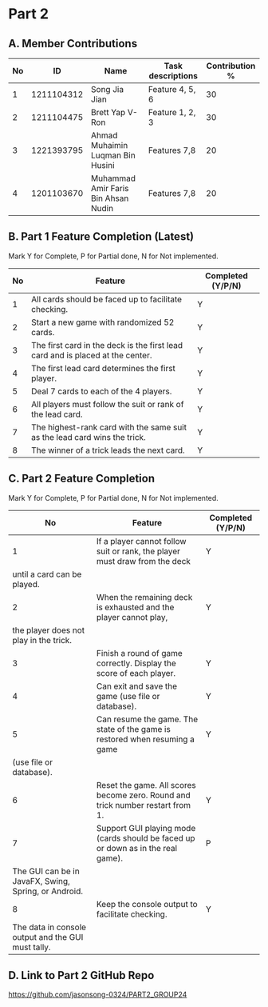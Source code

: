 # Part 2

## A. Member Contributions

No | ID         | Name                                | Task descriptions   | Contribution %
-- | ---------- | ----------------------------------- | ------------------- | --------------
1  | 1211104312 | Song Jia Jian                       | Feature 4, 5, 6     | 30
2  | 1211104475 | Brett Yap V-Ron                     | Feature 1, 2, 3     | 30
3  | 1221393795 | Ahmad Muhaimin Luqman Bin Husini    | Features 7,8        | 20
4  | 1201103670 | Muhammad Amir Faris Bin Ahsan Nudin | Features 7,8        | 20


## B. Part 1 Feature Completion (Latest)

Mark Y for Complete, P for Partial done, N for Not implemented.

No | Feature                                                                         | Completed (Y/P/N)
-- | ------------------------------------------------------------------------------- | -----------------
1  | All cards should be faced up to facilitate checking.                            |          Y
2  | Start a new game with randomized 52 cards.                                      |          Y
3  | The first card in the deck is the first lead card and is placed at the center.  |          Y
4  | The first lead card determines the first player.                                |          Y
5  | Deal 7 cards to each of the 4 players.                                          |          Y
6  | All players must follow the suit or rank of the lead card.                      |          Y
7  | The highest-rank card with the same suit as the lead card wins the trick.       |          Y 
8  | The winner of a trick leads the next card.                                      |          Y


## C. Part 2 Feature Completion

Mark Y for Complete, P for Partial done, N for Not implemented.

No | Feature                                                                          | Completed (Y/P/N)
-- | -------------------------------------------------------------------------------- | -----------------
1  | If a player cannot follow suit or rank, the player must draw from the deck       |          Y
   | until a card can be played.                                                      |          
2  | When the remaining deck is exhausted and the player cannot play,                 |          Y
   | the player does not play in the trick.                                           |
3  | Finish a round of game correctly. Display the score of each player.              |          Y
4  | Can exit and save the game (use file or database).                               |          Y
5  | Can resume the game. The state of the game is restored when resuming a game      |          Y
   | (use file or database).                                                          | 
6  | Reset the game. All scores become zero. Round and trick number restart from 1.   |          Y
7  | Support GUI playing mode (cards should be faced up or down as in the real game). |          P
   | The GUI can be in JavaFX, Swing, Spring, or Android.                             | 
8  | Keep the console output to facilitate checking.                                  |          Y
   | The data in console output and the GUI must tally.                               |


## D. Link to Part 2 GitHub Repo

https://github.com/jasonsong-0324/PART2_GROUP24

